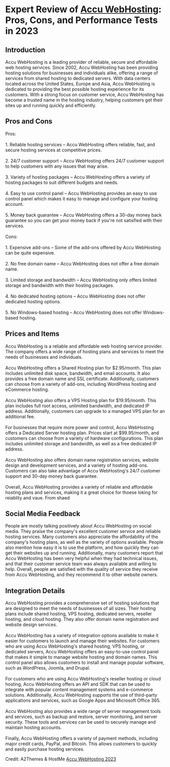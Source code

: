<h1>Expert Review of <a href="https://a2themes.com/accu-webhosting-reviews">Accu WebHosting</a>: Pros, Cons, and Performance Tests in 2023</h1>
<h2>Introduction</h2>
Accu WebHosting is a leading provider of reliable, secure and affordable web hosting services. Since 2002, Accu WebHosting has been providing hosting solutions for businesses and individuals alike, offering a range of services from shared hosting to dedicated servers. With data centers located across the United States, Europe and Asia, Accu WebHosting is dedicated to providing the best possible hosting experience for its customers. With a strong focus on customer service, Accu WebHosting has become a trusted name in the hosting industry, helping customers get their sites up and running quickly and efficiently.
<h2>Pros and Cons</h2>
Pros:<br><br>1. Reliable hosting services – Accu WebHosting offers reliable, fast, and secure hosting services at competitive prices.<br><br>2. 24/7 customer support – Accu WebHosting offers 24/7 customer support to help customers with any issues that may arise.<br><br>3. Variety of hosting packages – Accu WebHosting offers a variety of hosting packages to suit different budgets and needs.<br><br>4. Easy to use control panel – Accu WebHosting provides an easy to use control panel which makes it easy to manage and configure your hosting account.<br><br>5. Money back guarantee – Accu WebHosting offers a 30-day money back guarantee so you can get your money back if you're not satisfied with their services.<br><br>Cons:<br><br>1. Expensive add-ons – Some of the add-ons offered by Accu WebHosting can be quite expensive.<br><br>2. No free domain name – Accu WebHosting does not offer a free domain name.<br><br>3. Limited storage and bandwidth – Accu WebHosting only offers limited storage and bandwidth with their hosting packages.<br><br>4. No dedicated hosting options – Accu WebHosting does not offer dedicated hosting options.<br><br>5. No Windows-based hosting – Accu WebHosting does not offer Windows-based hosting.
<h2>Prices and Items</h2>
Accu WebHosting is a reliable and affordable web hosting service provider. The company offers a wide range of hosting plans and services to meet the needs of businesses and individuals. <br><br>Accu WebHosting offers a Shared Hosting plan for $2.95/month. This plan includes unlimited disk space, bandwidth, and email accounts. It also provides a free domain name and SSL certificate. Additionally, customers can choose from a variety of add-ons, including WordPress hosting and eCommerce hosting. <br><br>Accu WebHosting also offers a VPS Hosting plan for $19.95/month. This plan includes full root access, unlimited bandwidth, and dedicated IP address. Additionally, customers can upgrade to a managed VPS plan for an additional fee. <br><br>For businesses that require more power and control, Accu WebHosting offers a Dedicated Server hosting plan. Prices start at $99.95/month, and customers can choose from a variety of hardware configurations. This plan includes unlimited storage and bandwidth, as well as a free dedicated IP address. <br><br>Accu WebHosting also offers domain name registration services, website design and development services, and a variety of hosting add-ons. Customers can also take advantage of Accu WebHosting's 24/7 customer support and 30-day money back guarantee. <br><br>Overall, Accu WebHosting provides a variety of reliable and affordable hosting plans and services, making it a great choice for thoese loking for reiablity and vaue. From shaed
<h2>Social Media Feedback</h2>
People are mostly talking positively about Accu WebHosting on social media. They praise the company's excellent customer service and reliable hosting services. Many customers also appreciate the affordability of the company's hosting plans, as well as the variety of options available. People also mention how easy it is to use the platform, and how quickly they can get their websites up and running. Additionally, many customers report that Accu WebHosting has been very helpful when they had technical issues, and that their customer service team was always available and willing to help. Overall, people are satisfied with the quality of service they receive from Accu WebHosting, and they recommend it to other website owners.
<h2>Integration Details</h2>
Accu WebHosting provides a comprehensive set of hosting solutions that are designed to meet the needs of businesses of all sizes. Their hosting plans include shared hosting, VPS hosting, dedicated servers, reseller hosting, and cloud hosting. They also offer domain name registration and website design services.<br><br>Accu WebHosting has a variety of integration options available to make it easier for customers to launch and manage their websites. For customers who are using Accu WebHosting's shared hosting, VPS hosting, or dedicated servers, Accu WebHosting offers an easy-to-use control panel that makes it simple to manage website hosting and domain names. This control panel also allows customers to install and manage popular software, such as WordPress, Joomla, and Drupal.<br><br>For customers who are using Accu WebHosting's reseller hosting or cloud hosting, Accu WebHosting offers an API and SDK that can be used to integrate with popular content management systems and e-commerce solutions. Additionally, Accu WebHosting supports the use of third-party applications and services, such as Google Apps and Microsoft Office 365.<br><br>Accu WebHosting also provides a wide range of server management tools and services, such as backup and restore, server monitoring, and server security. These tools and services can be used to securely manage and maintain hosting accounts.<br><br>Finally, Accu WebHosting offers a variety of payment methods, including major credit cards, PayPal, and Bitcoin. This allows customers to quickly and easily purchase hosting services.
<p>Credit: A2Themes & HostMe <a href="https://a2themes.com/accu-webhosting-reviews">Accu WebHosting 2023</a></p>
